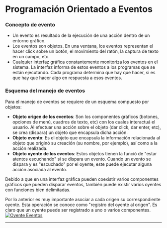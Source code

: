 # Programación Orientado a Eventos

### Concepto de evento
- Un evento es resultado de la ejecución de una acci&oacute;n dentro de un entorno gr&aacute;fico.
- Los eventos son objetos. En una ventana, los eventos representan el hacer click sobre un bot&oacute;n, el movimiento del rat&oacute;n, la captura de texto en un campo, etc.
- Cualquier interfaz gr&aacute;fica constantemente monitoriza los eventos en el sistema. La interfaz informa de estos eventos a los programas que se est&aacute;n ejecutando. Cada programa determina que hay que hacer, si es que hay que hacer algo en respuesta a esos eventos.

### Esquema del manejo de eventos
Para el manejo de eventos se requiere de un esquema compuesto por objetos:
- **Objeto origen de los eventos**: Son los componentes gr&aacute;ficos (botones, opciones de men&uacute;, cuadros de texto, etc) con los cuales interactu&aacute; el usuario.
Al efectuar una acci&oacute;n sobre el objeto (dar click, dar enter, etc), se crea (dispara) un objeto que encapsula dicha acci&oacute;n.
- **Objeto evento**: Es el objeto que encapsula la informaci&oacute;n relacionada al objeto que origin&oacute; su creaci&oacute;n (su nombre, por ejemplo), as&iacute; como a la acci&oacute;n realizada.
- **Objeto oyente de los eventos**: Estos objetos tienen la funci&oacute; de "estar atentos escuchando" si se dispara un evento. Cuando un evento se dispara y es "escuchado" por el oyente, este puede ejecutar alguna acción asociada al evento.

Debido a que en una interfaz gr&aacute;fica pueden coexistir varios componentes gr&aacute;ficos que pueden disparar eventos, tambi&eacute;n puede existir varios oyentes con funciones bien delimitadas.

Por lo anterior es muy importante asociar a cada origen su correspondiente oyente. Esta operaci&oacute;n se conoce como "registro del oyente al origen". Es claro que un oyente puede ser registrado a uno o varios componentes.
[![Oyente Eventos](https://i.ibb.co/wL6TdTK/poe.png "Oyente Eventos")](https://i.ibb.co/wL6TdTK/poe.png "Oyente Eventos")

------------
